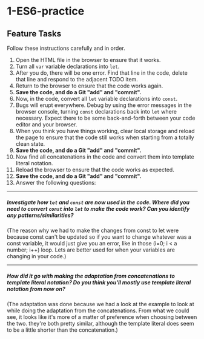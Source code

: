 # 1-ES6-practice

## Feature Tasks

Follow these instructions carefully and in order.

1. Open the HTML file in the browser to ensure that it works.
2. Turn all `var` variable declarations into `let`.
3. After you do, there will be one error. Find that line in the code, delete that line and respond to the adjacent TODO item.
4. Return to the browser to ensure that the code works again.
5. **Save the code, and do a Git "add" and "commit".**
6. Now, in the code, convert all `let` variable declarations into `const`.
7. Bugs will erupt everywhere. Debug by using the error messages in the browser console, turning `const` declarations back into `let` where necessary. Expect there to be some back-and-forth between your code editor and your browser.
8. When you think you have things working, clear local storage and reload the page to ensure that the code still works when starting from a totally clean state.
9. **Save the code, and do a Git "add" and "commit".**
10. Now find all concatenations in the code and convert them into template literal notation.
11. Reload the browser to ensure that the code works as expected.
12. **Save the code, and do a Git "add" and "commit".**
13. Answer the following questions:

---

##### Investigate how `let` and `const` are now used in the code. Where did you need to convert `const` into `let` to make the code work? Can you identify any patterns/similarities?

(The reason why we had to make the changes from const to let were because const can't be updated so if you want to change whatever was a const variable, it would just give you an error, like in those (i=0; i < a number; i++) loop. Lets are better used for when your variables are changing in your code.)

---

##### How did it go with making the adaptation from concatenations to template literal notation? Do you think you'll mostly use template literal notation from now on?

(The adaptation was done because we had a look at the example to look at while doing the adaptation from the concatenations. From what we could see, it looks like it's more of a matter of preference when choosing between the two. they're both pretty similar, although the template literal does seem to be a little shorter than the concatenation.)

